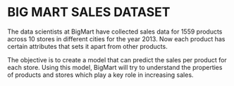 # BIG MART SALES DATASET

The data scientists at BigMart have collected sales data for 1559 products across 10 stores in different cities for the year 2013. Now each product has certain attributes that sets it apart from other products.

The objective is to create a model that can predict the sales per product for each store. Using this model, BigMart will try to understand the properties of products and stores which play a key role in increasing sales.
